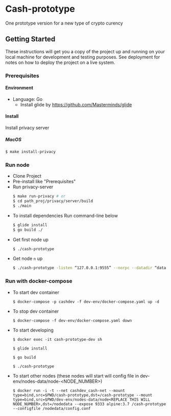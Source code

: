 # Cash-prototype

One prototype version for a new type of crypto curency

## Getting Started

These instructions will get you a copy of the project up and running on your local machine for development and testing purposes. See deployment for notes on how to deploy the project on a live system.

### Prerequisites

#### Environment

- Language: Go
  - Install glide by https://github.com/Masterminds/glide

#### Install

Install privacy server

##### MacOS

```bash
$ make install-privacy
```

### Run node

- Clone Project
- Pre-install like "Prerequisites"
- Run privacy-server
    ```bash
    $ make run-privacy # or
    $ cd path_proj/privacy/server/build
    $ ./main
    ```
- To install dependencies Run command-line below
    ```bash
    $ glide install
    $ go build ./
    ```
- Get first node up
    ```bash
    $ ./cash-prototype
    ```
- Get node `n` up
    ```bash
    $ ./cash-prototype -listen “127.0.0.1:9555” --norpc --datadir “data1" --connect “/ip4/127.0.0.1/tcp/9333/ipfs/QmawrS2w63oXTq9dS8sFYk6ebttLPpdKm7eosTUPx4YGu8” --generate --miningaddr “mgnUx4Ah4VBvtaL7U1VXkmRjKUk3h8pbst”
    ```

### Run with docker-compose
* To start dev container
    ```
    $ docker-compose -p cashdev -f dev-env/docker-compose.yaml up -d
    ```
* To stop dev container
    ```
    $ docker-compose -f dev-env/docker-compose.yaml down
    ```
* To start developing
    ```
    $ docker exec -it cash-prototype-dev sh
    ```
    ```
    $ glide install
    ```
    ```
    $ go build
    ```
    ```
    $ ./cash-prototype
    ```
* To start other nodes (these nodes will start will config file in dev-env/nodes-data/node-<NODE_NUMBER>)
    ```
    $ docker run -i -t --net cashdev_cash-net --mount type=bind,src=$PWD/cash-prototype,dst=/cash-prototype --mount type=bind,src=$PWD/dev-env/nodes-data/node<REPLACE THIS WILL NODE_NUMBER>,dst=/nodedata --expose 9333 alpine:3.7 /cash-prototype --configfile /nodedata/config.conf
    ```
